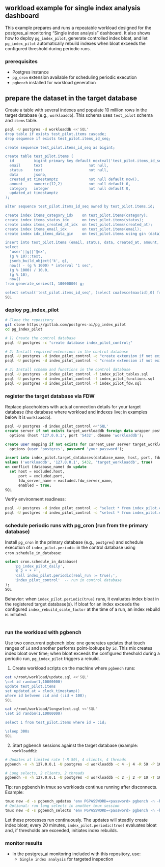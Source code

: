 ## workload example for single index analysis dashboard

This example prepares and runs a repeatable workload designed for the postgres_ai monitoring “Single index analysis” dashboard. It also shows how to deploy `pg_index_pilot`, generate controlled index bloat, and let `pg_index_pilot` automatically rebuild indexes when bloat exceeds the configured threshold during periodic runs.

### prerequisites

- Postgres instance
- `pg_cron` extension available for scheduling periodic execution
- `pgbench` installed for workload generation

## prepare the dataset in the target database

Create a table with several indexes and populate 10 million rows in the target database (e.g., `workloaddb`). This schema uses `test_pilot` schema and `items` table.

```bash
psql -U postgres -d workloaddb <<'SQL'
drop table if exists test_pilot.items cascade;
drop sequence if exists test_pilot.items_id_seq;

create sequence test_pilot.items_id_seq as bigint;

create table test_pilot.items (
  id         bigint primary key default nextval('test_pilot.items_id_seq'::regclass),
  email      text                     not null,
  status     text                     not null,
  data       jsonb,
  created_at timestamptz              not null default now(),
  amount     numeric(12,2)            not null default 0,
  category   integer                  not null default 0,
  updated_at timestamptz
);

alter sequence test_pilot.items_id_seq owned by test_pilot.items.id;

create index items_category_idx    on test_pilot.items(category);
create index items_status_idx      on test_pilot.items(status);
create index items_created_at_idx  on test_pilot.items(created_at);
create index items_email_idx       on test_pilot.items(email);
create index idx_items_data_gin    on test_pilot.items using gin (data);

insert into test_pilot.items (email, status, data, created_at, amount, category, updated_at)
select
  'user'||g||'@ex',
  (g % 10)::text,
  jsonb_build_object('k', g),
  now() - (g % 1000) * interval '1 sec',
  (g % 1000) / 10.0,
  (g % 10),
  now()
from generate_series(1, 10000000) g;

select setval('test_pilot.items_id_seq', (select coalesce(max(id),0) from test_pilot.items));
SQL
```

### deploy pg_index_pilot

```bash
# Clone the repository
git clone https://gitlab.com/postgres-ai/pg_index_pilot
cd pg_index_pilot

# 1) Create the control database
psql -U postgres -c "create database index_pilot_control;"

# 2) Install required extensions in the control database
psql -U postgres -d index_pilot_control -c "create extension if not exists postgres_fdw;"
psql -U postgres -d index_pilot_control -c "create extension if not exists dblink;"

# 3) Install schema and functions in the control database
psql -U postgres -d index_pilot_control -f index_pilot_tables.sql
psql -U postgres -d index_pilot_control -f index_pilot_functions.sql
psql -U postgres -d index_pilot_control -f index_pilot_fdw.sql
```

### register the target database via FDW

Replace placeholders with actual connection details for your target database (the database where workload and indexes live; in examples below it is `workloaddb`).

```sql
psql -U postgres -d index_pilot_control <<'SQL'
create server if not exists target_workloaddb foreign data wrapper postgres_fdw
  options (host '127.0.0.1', port '5432', dbname 'workloaddb');

create user mapping if not exists for current_user server target_workloaddb
  options (user 'postgres', password 'your_password');

insert into index_pilot.target_databases(database_name, host, port, fdw_server_name, enabled)
values ('workloaddb', '127.0.0.1', 5432, 'target_workloaddb', true)
on conflict (database_name) do update
  set host = excluded.host,
      port = excluded.port,
      fdw_server_name = excluded.fdw_server_name,
      enabled = true;
SQL
```

Verify environment readiness:

```bash
psql -U postgres -d index_pilot_control -c "select * from index_pilot.check_fdw_security_status();"
psql -U postgres -d index_pilot_control -c "select * from index_pilot.check_environment();"
```

### schedule periodic runs with pg_cron (run from the primary database)

Install `pg_cron` in the primary database (e.g., `postgres`) and schedule execution of `index_pilot.periodic` in the control database using `cron.schedule_in_database`:

```sql
select cron.schedule_in_database(
    'pg_index_pilot_daily',
    '0 2 * * *',
    'call index_pilot.periodic(real_run := true);',
    'index_pilot_control'  -- run in control database
);
SQL
```

Behavior: when `index_pilot.periodic(true)` runs, it evaluates index bloat in the registered target database(s). If bloat for an index exceeds the configured `index_rebuild_scale_factor` at the time of a run, an index rebuild is initiated.

#

### run the workload with pgbench

Use two concurrent pgbench jobs: one generates updates that touch ranges of `id` and another performs point-lookups by `id`. This mix creates index bloat over time; when bloat exceeds the configured threshold during a periodic run, `pg_index_pilot` triggers a rebuild.

1) Create workload scripts on the machine where `pgbench` runs:

```bash
cat >/root/workload/update.sql <<'SQL'
\set id random(1,10000000)
update test_pilot.items
set updated_at = clock_timestamp()
where id between :id and (:id + 100);
SQL

cat >/root/workload/longselect.sql <<'SQL'
\set id random(1,10000000)

select 1 from test_pilot.items where id = :id;

\sleep 300s
SQL
```

2) Start pgbench sessions against the target database (example: `workloaddb`):

```bash
# Updates at limited rate (-R 50), 4 clients, 4 threads
pgbench -n -h 127.0.0.1 -U postgres -d workloaddb -c 4 -j 4 -R 50 -P 10 -T 1000000000 -f /root/workload/update.sql

# Long selects, 2 clients, 2 threads
pgbench -n -h 127.0.0.1 -U postgres -d workloaddb -c 2 -j 2 -P 10 -T 1000000000 -f /root/workload/longselect.sql
```

Tip: run pgbench in tmux so workloads continue running after disconnects. Example:

```bash
tmux new -d -s pgbench_updates 'env PGPASSWORD=<password> pgbench -n -h 127.0.0.1 -U postgres -d workloaddb -c 4 -j 4 -R 50 -P 10 -T 1000000000 -f /root/workload/update.sql'
# Optional: run long selects in another tmux session
tmux new -d -s pgbench_selects 'env PGPASSWORD=<password> pgbench -n -h 127.0.0.1 -U postgres -d workloaddb -c 2 -j 2 -P 10 -T 1000000000 -f /root/workload/longselect.sql'
```

Let these processes run continuously. The updates will steadily create index bloat; every 20 minutes, `index_pilot.periodic(true)` evaluates bloat and, if thresholds are exceeded, initiates index rebuilds.

### monitor results

- In the postgres_ai monitoring included with this repository, use:
  - `Single index analysis` for targeted inspection


